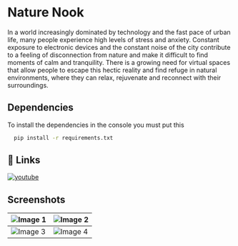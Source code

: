 
# Nature Nook

In a world increasingly dominated by technology and the fast pace of urban life, many people experience high levels of stress and anxiety. Constant exposure to electronic devices and the constant noise of the city contribute to a feeling of disconnection from nature and make it difficult to find moments of calm and tranquility. There is a growing need for virtual spaces that allow people to escape this hectic reality and find refuge in natural environments, where they can relax, rejuvenate and reconnect with their surroundings.
## Dependencies

To install the dependencies in the console you must put this

```bash
  pip install -r requirements.txt
```


## 🔗 Links

[![youtube](https://img.shields.io/badge/youtube-1DA1F2?style=for-the-badge&logo=youtube&logoColor=white)](https://youtu.be/vFR05D47q4Q/)


    
## Screenshots

| ![Image 1](https://lh3.googleusercontent.com/fife/ALs6j_EjUcXoqIJC9iur_zXk7F6Wua7myOrzITZalXcvYz76jqcz5L6lALIkIJmetpdxE2TMgYMYrwWSzkyHabIoKn-H7ono9TA0_vgtB3URRcviZULJUtOr9n1VDcHtT_rHGnNjViiOc1CqCpfJt8LfK5xViL9LocXAfvLS-R0fEaD7DBgmeAx27uWABlejGBoNKpL2HUJQqza65ouQQG9ZidjuzI-eIphBDVzZQ0tQ75-rWLaDFaLmYbV-sKzoxs3lPxVKBCx5g0lIkzMP-4VUocvb7j80nrDst671o6jnYnLSTO6UiBAGGvBtDb2KVqPgaN4ZKEQqGMGPz52ytwTCjMusCNz_Kp3g9ZnyiJor0mxIaSklR7qvv6sUvz0SOv4wV9jQeigDLANpfyRIMO9H6x8HzhcW5MbxMobSbwD5JZ6QtBwJz2-mKS5Vp4qYXOAWtZZuphlBrEZ5ZzGLIAaK2IIOHgYalXHasn8n3Ib1xl99cr6kTnb9vuZBGpl2i-dNAv-SzDik1kxPiYLlopUpSRQWtxwjkMbZ4dg4Ejtcc4xSkTJZiDlzQG5WWW_9IvVhvnWk11lSm2FRpSviG2ZoSKY69xp7oBW4q9eBTkD1L17xnyJsAf9SPKYTHwCMmXXfORL8oVvc0rhom9ACTMH06B_KPwbayC624rmuKCs-HWolXgmCEKiM_0k3ZrtOvpbukUy4m6xzIJEcNGPZr1TwyGJdESLiS_Fj2ekzpf2C9sbbrGrSXzLjkdLxCT9i8LQi1DzcyXowOMcSL16Pjqh_lipqCUFHzIU7sZJhQ75T0PVVvCBmCPGdLWG4mqLcOkQvUEH3f234Xf08lvIeByG1fq5cSJAA4u5HB7qXNuofi-cG5fP4l88MYdP-bVmccRFQPaaCv4RLpUCNJ7wsiJPKlhr-BKcYHiuQbtuN-95Y-eqebJD72Ue5Fr4aYdqHBLtCo8qo-r2reyltSTXstaHhzNcjS14G8xV7SP6MSa-OzlmRgYNMUBbWno_sXc9ylTFZrDBA7J7JdbQQz1CeNg4g5FIUprJTyRAquW7dmC_1tM1bEW8Lk-UUyrdolveXvu65jyigpND9mhj936uiu_wEVyec13r8WhEkC2NJde9rErwP4aF5x3FneiinFwae7dy5K44GDTUkXalmHHNZQfculE_ofiNP8HJi0Ai49cYpC_dM3Ptkkk_JNXTi5A87JURjh37wm8bTU-NFkcUO3ecGXY56bxuLX1wRUsdYLNAatepsCm91W-B5JzcmjxCUihrqsm39hjFcXOIMRRtWh6D89zjfX5NbQ2O_q-zCmxUPY53s57qesn-jSVUf04_q0zPLecxXGGAFozDEKXmOXiJTp7CbfCQYPHctPDRoLZBRYTeBTvgDoGHzZIb7m7hOjKZbrate1-AOHvUc-VnnRnKoEJCrN1VrVubms75A7MqZQZv1pMuyjwEOZs4TCoBA-P7lCOEVYGQUP4ocpLgBHyaoXYUWNaj42UdtcbRa0cbaK1s6tlo3uUYkFgasLc_kVDR9nhUfVXq5sSRsA0ASgZv5llVchCraJN7ZsibNxJxKTxJLWAofdBENpuj7NgSnS3RC9f3DRpUzHNUVsLHmH6HtOsHgJ7dgkCAXWYxQy60T3SrHaYTCJw=w1868-h893) | ![Image 2](https://lh3.googleusercontent.com/fife/ALs6j_E_yKT2GT6gBpBqStYBr4j2jl6FcRHLJDoEvRoyHQHuZu1hY0MN-7rZAFK9_NDcRGEcekgPvQ580YoLW6pbyr1BklxA-HfRGd6MN--LQDZqIQ1EgcKHrx0Doe-eQ7azBryBUSzNhwhyLiWGhBFsDJj7eeJhaBjosebgR8AbY_ofiDeJ-5OpljeyLj13GLklcdGKLwL8RrrHH3HHplPv7zlTP-VpvJYz8jSDF9UoloavCA3GJniC2kjoXGBLyd_-Zy-1gIKDuCmZizXAO0JdxUCfAYIhWf3tYbulJTT1Skj1gpf-FX_v9lwdpzbukzJQCU2c0IpK5QLvvI5eqb4KVShHZO2uAhEQpIHPv6LvAFiWMj9CXyFTzWWCcvmHm7HMUpMZ-2XXD6xPmGem4wFZ3l697Z3cNECqfNtmZzqfRjiFABZvyhUsYCDTUbu7w69DJ4tVY_U2s7RuiPs5LXYJngkJIdHuy92Rqr7sBkNXb6tp9nVtpSYyQrWXg641q17Roic9nc_u6idI8r8S0_t0UEhE9R8PtCFtR5xub_9u374VNHzlNHGExiiljNyGZt_D6nbQFUTv1VGP3Bmbw9wkHrWqouOZKa2pViK36gEWuSNi_vsMqxLBYhSoxSoUODbRnyPbemaGBOM0UKFN-hIsCVIkc59M77Ztmq_vMfkUToIdKy5gnkFA2D4UUrfSt_UTzzf_UA_u49HnZpyobEQNoJ14X5p02jGCzEO7nrOFLGs8axuKJ8VrrBfWLeyc9zJclGUQ7ryMNPLZPOkWyY9CK0vf2XFuD-h7GPR9x9tLIn3evBkAW_wziH_Cmse5L6SqBUZBr5JTAhM41O5ttfnYYfYTxE63ur-cqEv-CBBJMtXT8ABZ-SHoh7BfmqMvfoZc1k8rJ94ajyMyS1XGkdjnco7d7p4VFdSm5kYL-1TxK-Q4_UwX8fD0mED9OCWO4trmtM9s9rHvlhp0oXnuRHPBS_t0J08aKGpwlzFH8MHn3i_DtOvQJAoAp4QqcaKlAcvh_QW2V8NRSLYRlKJJi495AZMcShumJoVgyMlTI7Ew18JlkgDmnbXW_u_oEGn8a_ym4IGPm02aZM8b7OGYhGNVBi6ZOLeNfl8cO0KPzWzEQXKv9I4MbVfdK-3tlSHlS07bk2lEkNJHgWVJsUvwVurx3LG-NP5xS4HJJmPDPh0S6N-UI4Xjr16ydhpOrek2mU6oPS60l9dszBoK2aXfMm1BKaP_NUvuWOuL-KcTrSV8rk67tcf-2xtocE5CL7ma6wnlwuDDcmHIpAT-M0s1QarajcMdsYwLD2LSJreL5HSlzsYhmbTp2PWA5_s9kCFhozqsYw_XvyWlXifdVMyAVgrT5g5GTMAgmchs2xTOxLMa6_m_qJAlP5ak2APzJnbBrSWWksq4RRRM5JIKxL5wq6RTLGAX-PQcAkKJNmohMxlksH11qEmxMKoJ2EaPaBRjS_MGBFj0nOr1WhrDjWOcgc5qOie1raJUP1GhdfdvQ-q_5t-Ot4BkoM0gda7r0jZxHRiX3HiNW6Y_5CHwMs6r9Lh4i7GlKdB72s3UhDAv0cyqUL20CJ7_Vfb_1avhVDCWMU_2UG4riqDxDDM7B4ins2jZrOD_S5SYmkz87XBmTiObafHQp00CJ8Y=w1868-h893) |
|--------------------------------------------|--------------------------------------------|
| ![Image 3](https://lh3.googleusercontent.com/fife/ALs6j_H9cFhyO0FpqK5PCY2VCkOSXg4ks-H-3d3QTi1aoBKZf_ni6ZGVKH1VfoJSPRn5bWDcPjllbTY0ggZ0nOB7Ph7uf7uCBx04b1VQFg1SF5z-lq-p3kww_RGGPLQvOc9XiUnPE-yuVpudBe99yipddJ79J_VnyUt8DJu-Op5rfqTQ9Hk1D0TVGGJ6zsYgux0K1R6E8Y4-AYFNplrY775qPMochq1iz0bq4lVjBpneJtB-kJb2peZ4Tvf5ZLo3kR4-0X9kcf69CeV8yZ1YeySP1tGlL0qUtjCOZ40c44pOb6UCNpCu9T1H0AdS5ZtNpb7k3ztZO21y4F_qqLa4WzFpg7z2KesKSBXup-Ggn8ZLE7VTAjB0z-GODhBOg-rOP0KNkXsxJ4VMQvJphEzTXo5gwNtUTj4EAjTRWEmj3gZHNJJdgqAwJZvNbAE53-Im_vGk9G7UqkbbI2XE54p1NzHrnh_cqpK1OKuJgoxP6975-PKITUvYkWvqnubXfAMPXJUDpuLpmV7JSZeEnCaIPATmbx13rVDLlaIgFpRebFAbyfdTgJ8GCZJqsq5-b_yuesgG-TyktZoEw86DhusdWWnxBtEnHvWX_uH28369n6VbrInQ02M4HW4rrfyut91QawPxlZxRhYCAsX3iqKeXs7KvdGVEx0zlLAO_UqBoUAS7FpMNDae2vqSOKXvLb7869H5cqXMJpIgdbjPOYXvdG70-T3P7QAC0kN4uC3MBFXchwh72LDS4mkqWgrEehgaUnlQa9wdZgz-2pNJBpRlKxMq1VFl3aR6tqCPyBgFZfgScGqf5LsKE6wP5M3_p4pd4a6YSWsaRm3k0Yxdl-Hv6DVboleC9g7R_pFzBUGv1KCsKWaPo5NNmEy95qsBth2orNh5JSQoJMqNPHM7we2fNwrPwKg6QH6yVZSdpZ-uxtLQHZ6Pi0IQzr2nHuNxzfOL0jd47yEChQbolqDblpOOvRTCHBVkc0BqcsdaCZ4KbKMqfy0ID3evukdGTT6zafcb4SomF02XQsbZTv7x1UBW3QFSEtpzho9G-0hnuKW4Kx4YguGELwcNfrwkXjzPaTPM2PNAdb1Kiq4inCJ03W-xY61L1E3KfdUHB9c8n9OH82Aed_nolaAkOjjpgQtsRAWHF0LbUOR5ZPnBUDEJTcGFMMXdwGrIqLEuUP5_z1XYvwA0YzSXe7I4_cWoec6q_zEdPu8zfsJuZZyVhmOecg90gxHZM_EnElinGln7rNTSqt7ByIvsxog2FWXtqvFYsGFCW3y4KDcfo0XE1LA0V8fwHOfSfuPC5aQO8O1Us2dnnuMErSwPKzD5UhjdsG4KPYdOM_2ByqsHgiD8i1y1BeL2qk2RyfywZN8VBZ3_SH5qbQdvKk3iOU5HHnwI0_7OQrascGLEIXlCAIhmgM93bKMNNrDUuhnZQ3Tkga0SUIHTf65vfgVtcQD2vi29zRol5U_G82MeldKHaE3nqnO4Kkwk8wwAhrV-X0-WCa1-eGnXmnshcvaB3x_YdBlee8ROsQqNnq-c0S2148aG_ESm_k__-qQkQSUJS17tK4X1zH2PA8a27ui8C7gQEBUCAmVtZ9Ilnxr64Ji-ZGg8oLmBsmteDyD5feV0nS7JOtDKY6N8R-0YG9uw1aDUGbsA=w1142-h893) | ![Image 4](https://lh3.googleusercontent.com/fife/ALs6j_EIsJQ9jPZ861z9oZ2vpK5L3uFQ1L-uSTOcyf2wyovk86M9p2PISPgXN6xNSO9SiUDcD0Qw6Wf0iv47-6Eay0q6Yg8Nu_Rb1k5Q7t7PmX8ddGYf6aHJsJ6ACXy2A5tSPqEDWfJ1gRvBlitnrwK5oUagnNym8kIqiQwPW_WOh701NpsDSgypecwOYFyPyJQVhSRN4XMEl-YxiJ-no2UpG8D87FxGtcM_GVVE7N9_CsGbla7qJZ_PbDZcfYD2IQmpb_yt2opfNZk_GUJZPmzh7aYssh68yL4LHdZOiJFDBMaFd82xcWOOsHPEmJAzxVzQQewmcW5S5m2QdQAOmwxidYwhttKHUAn4xq7r3A6zktK2LVqz1iF01Su5rYhrMxPZIEAuYVg0aXe6U4lmKtf4IGM010YvFEjSkSY4bDwI-Qu0O-2ssVOaBDbPciEVFfwoP0zIqnhd78i0QKIRlb-GNwH58R8IWv0ZmiMF02fEGEVhEqaHRGPlvdBXPopEPc1Jgg00RKiik_Tqs1qv3vSBsFDARrxHz7MQdlOUKyORm5hbUMN_rt9RiTPH5GzxMCI3YrIP3XZO-G_Phaa9nTzxTmHuTHNcjXIrgqVJa5GQM3ArrYOUdACH0eJoN3sVYEqzk47alXeStgzlPw4H2RbaMA_gQrf8hqwbzfe_wqrIEF7196J-6aG1T_gL9Yq8O4dXYqkC1OpnpBJdv4f9TxI4uHvgAEV-OfPsluk1UBAp_6rD7SoaEnMBvakzPdOFVjAMd1E6ZMAJJxnhI7lYHXmAxd5XgDKzlkB3BPIdqJ0JFpwfAgNX6ZrLBlWX2fvkPr2m1V_3Gcz8pv0Xr5Tu_DBh9EX8f-m-3LBd4E7RKIW-4A2muRyIQ37bPPqEhLiK6W9MJX8p08hTTKF1x_wcJCIiuKGRyoSekgnyJanA6pyZzLyLp4JUEWXHCofNsS538gCtiin2oK1CtnkDxQhflsDA42XwUzXpUhWRa_uSM1Db_uVB2L3QPOOjxI1I51T5Fmk5Jtto3LgutZyg6axBg4ZzLp4hSr4BA0mzCwyjb1WB_IAKJvxNdHxpM2oVjNH6a9hFKSbxikFoGOXxC7E1HX9LaVBgwmP-b1pB46nZGRoc2uwJl9lX82fO1xQC4A02hsT4HCYZwrLkrG13-IUBSI2XDT1K3IXAKvlfsYtP-_lke_iXDdKsVyR-Aqed9OCejvqEReFQUnjJEDwwhlLF5ID-DHrENbCFg-u7MhXsAd0u1c7A5ZGm3D0flQYyvUDHKrOH1R4CtUc9XoOr4cZVy0MymJpfgKlfrbwFn0rK2RFTC_B6tRMeQemMY9UodvqeG1uGdgSVesLOBn7jHJj7At6Fsai0DwfCLrZ4snta1hYqfY-rsCvVvNdiaZpeqUgFkVfkDP0ZiZX3rrrbbjBhoUEztCYoboVgQ-duOQoe-bupVSUEXXtTYcyA34-LBdX2vjWUAeAJxa8AAGo3Qwls7bqTKKhizmOiaRQtgmo5U32wCrmBwv-V3vlZSMPa9epwD_rVU7YiYopYFILeWR0nOn-o3OP1AxjMlGKJUukvgwjgyIw9FUKKcLzOyOVXknTaxvg9jkAWJXYBTy8v7TJXZ5BUIg34r8T9T7c2JQ0ffp6CT0ScXnyti_o=w1142-h893) |
